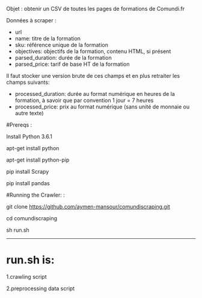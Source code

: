 Objet : obtenir un CSV de toutes les pages de formations de Comundi.fr

Données à scraper :
- url
- name: titre de la formation
- sku: référence unique de la formation
- objectives: objectifs de la formation, contenu HTML, si présent
- parsed_duration: durée de la formation
- parsed_price: tarif de base HT de la formation

Il faut stocker une version brute de ces champs et en plus retraiter les champs suivants:
- processed_duration: durée au format numérique en heures de la formation, à savoir que par convention 1 jour = 7 heures
- processed_price: prix au format numérique (sans unité de monnaie ou autre texte)

#Prereqs : 

Install Python 3.6.1

apt-get install python

apt-get install python-pip

pip install Scrapy

pip install pandas


#Running the Crawler: :

git clone https://github.com/aymen-mansour/comundiscraping.git

cd comundiscraping

sh run.sh

----------------------------------------------------------------

# run.sh is:

1.crawling script

2.preprocessing data script
